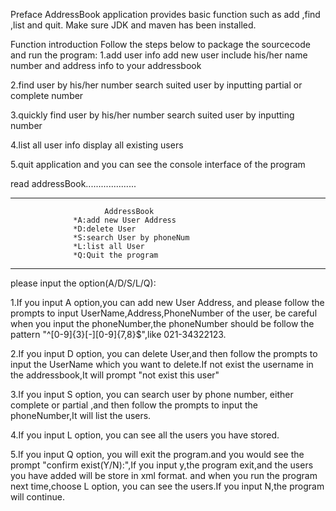 Preface
AddressBook application provides basic function such as add ,find ,list and quit. Make sure JDK and maven has been installed.

Function introduction
Follow the steps below to package the sourcecode and run the program:
1.add user info
add new user include his/her name number and address info to your addressbook

2.find user by his/her number
   search suited user by inputting partial or complete number

3.quickly find user by his/her number
   search suited user by inputting number

4.list all user info
   display all existing users 

5.quit application
and you can see the console interface of the program

read addressBook....................
************************************************************************
                         AddressBook                                    
                  *A:add new User Address   
                  *D:delete User            
                  *S:search User by phoneNum
                  *L:list all User          
                  *Q:Quit the program       
************************************************************************
please input the option(A/D/S/L/Q):

1.If you input A option,you can add new User Address, and please follow the prompts to input
UserName,Address,PhoneNumber of the user, be careful when you input the phoneNumber,the phoneNumber
should be follow the pattern "^[0-9]{3}[-][0-9]{7,8}$",like 021-34322123.

2.If you input D option, you can delete User,and then follow the prompts to input the UserName 
which you want to delete.If not exist the username in the addressbook,It will prompt "not exist this user"

3.If you input S option, you can search user by phone number, either complete or partial ,and then follow the prompts 
to input the phoneNumber,It will list the users.

4.If you input L option, you can see all the users you have stored.

5.If you input Q option, you will exit the program.and you would see the prompt
"confirm exist(Y/N):",If you input y,the program exit,and the users you have added will be store in xml format.
and when you run the program next time,choose L option, you  can see the users.If you input N,the program will continue.


